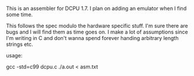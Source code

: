 This is an assembler for DCPU 1.7. I plan on adding an emulator when I find some time. 

This follows the spec modulo the hardware specific stuff. I'm sure there are bugs and I will find them as time goes on. 
I make a lot of assumptions since I'm writing in C and don't wanna spend forever handing arbitrary length strings etc.

usage:

gcc -std=c99 dcpu.c
./a.out < asm.txt
